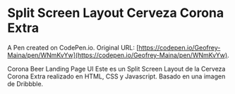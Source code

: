 # Split Screen Layout Cerveza Corona Extra

A Pen created on CodePen.io. Original URL: [https://codepen.io/Geofrey-Maina/pen/WNmKvYw](https://codepen.io/Geofrey-Maina/pen/WNmKvYw).

Corona Beer Landing Page UI 
Este es un Split Screen Layout de la Cerveza Corona Extra realizado en HTML, CSS y Javascript. Basado en una imagen de Dribbble. 